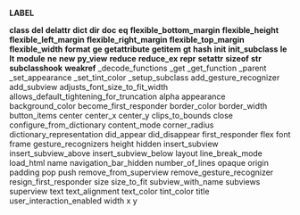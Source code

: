 **LABEL**

__class__
__del__
__delattr__
__dict__
__dir__
__doc__
__eq__
__flexible_bottom_margin__
__flexible_height__
__flexible_left_margin__
__flexible_right_margin__
__flexible_top_margin__
__flexible_width__
__format__
__ge__
__getattribute__
__getitem__
__gt__
__hash__
__init__
__init_subclass__
__le__
__lt__
__module__
__ne__
__new__
__py_view__
__reduce__
__reduce_ex__
__repr__
__setattr__
__sizeof__
__str__
__subclasshook__
__weakref__
_decode_functions
_get
_get_function
_parent
_set_appearance
_set_tint_color
_setup_subclass
 add_gesture_recognizer
 add_subview
 adjusts_font_size_to_fit_width
 allows_default_tightening_for_truncation
 alpha
 appearance
 background_color
 become_first_responder
 border_color
 border_width
 button_items
 center
 center_x
 center_y
 clips_to_bounds
 close
 configure_from_dictionary
 content_mode
 corner_radius
 dictionary_representation
 did_appear
 did_disappear
 first_responder
 flex
 font
 frame
 gesture_recognizers
 height
 hidden
 insert_subview
 insert_subview_above
 insert_subview_below
 layout
 line_break_mode
 load_html
 name
 navigation_bar_hidden
 number_of_lines
 opaque
 origin
 padding
 pop
 push
 remove_from_superview
 remove_gesture_recognizer
 resign_first_responder
 size
 size_to_fit
 subview_with_name
 subviews
 superview
 text
 text_alignment
 text_color
 tint_color
 title
 user_interaction_enabled
 width
 x
 y